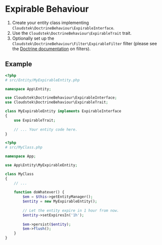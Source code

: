 # Expirable Behaviour

1. Create your entity class implementing `Cloudstek\DoctrineBehaviour\ExpirableInterface`.
2. Use the `Cloudstek\DoctrineBehaviour\ExpirableTrait` trait.
3. Optionally set up the `Cloudstek\DoctrineBehaviour\Filter\ExpirableFilter` filter (please see
   the [Doctrine documentation](https://www.doctrine-project.org/projects/doctrine-orm/en/2.11/reference/filters.html)
   on filters).

## Example

```php
<?php
# src/Entity/MyExpirableEntity.php

namespace App\Entity;

use Cloudstek\DoctrineBehaviour\ExpirableInterface;
use Cloudstek\DoctrineBehaviour\ExpirableTrait;

class MyExpirableEntity implements ExpirableInterface
{
    use ExpirableTrait;
    
    // ... Your entity code here.
}
```

```php
<?php
# src/MyClass.php

namespace App;

use App\Entity\MyExpirableEntity;

class MyClass
{
    // ...
    
    function doWhatever() {        
        $em = $this->getEntityManager();
        $entity = new MyExpirableEntity();
        
        // Let the entity expire in 1 hour from now.
        $entity->setExpiresIn('1h');
        
        $em->persist($entity);
        $em->flush();
    }
}
```
